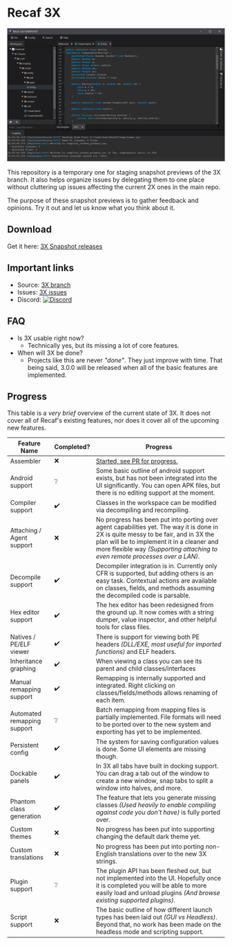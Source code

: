 # Recaf 3X 

![preview](media/preview.png)

This repository is a temporary one for staging snapshot previews of the 3X branch. 
It also helps organize issues by delegating them to one place without cluttering up issues affecting the current 2X ones in the main repo.

The purpose of these snapshot previews is to gather feedback and opinions. Try it out and let us know what you think about it.

## Download

Get it here: [3X Snapshot releases](https://github.com/Col-E/recaf-3x-issues/releases)

## Important links

* Source: [3X branch](https://github.com/Col-E/Recaf/tree/dev3)
* Issues: [3X issues](https://github.com/Col-E/recaf-3x-issues/issues)
* Discord: [![Discord](https://img.shields.io/discord/443258489146572810.svg?label=&logo=discord&logoColor=ffffff&color=7389D8&labelColor=6A7EC2)](https://discord.gg/Bya5HaA)

## FAQ

* Is 3X usable right now?
    * Technically yes, but its missing a lot of core features. 
* When will 3X be done?
    * Projects like this are never _"done"_. They just improve with time. That being said, 3.0.0 will be released when all of the basic features are implemented. 

## Progress

This table is a _very brief_ overview of the current state of 3X. It does not cover all of Recaf's existing features, nor does it cover all of the upcoming new features. 

| Feature Name                | Completed?         | Progress                                                     |
| --------------------------- | ------------------ | ------------------------------------------------------------ |
| Assembler                   | :x:                | [Started, see PR for progress.](https://github.com/Col-E/Recaf/pull/414)            |
| Android support             | :grey_question:    | Some basic outline of android support exists, but has not been integrated into the UI significantly. You can open APK files, but there is no editing support at the moment. |
| Compiler support            | :heavy_check_mark: | Classes in the workspace can be modified via decompiling and recompiling. |
| Attaching / Agent support   | :x:                | No progress has been put into porting over agent capabilities yet. The way it is done in 2X is quite messy to be fair, and in 3X the plan will be to implement it in a cleaner and more flexible way _(Supporting attaching to even remote processes over a LAN)_. |
| Decompile support           | :heavy_check_mark: | Decompiler integration is in. Currently only CFR is supported, but adding others is an easy task. Contextual actions are available on classes, fields, and methods assuming the decompiled code is parsable. |
| Hex editor support          | :heavy_check_mark: | The hex editor has been redesigned from the ground up. It now comes with a string dumper, value inspector, and other helpful tools for class files. |
| Natives / PE/ELF viewer     | :heavy_check_mark: | There is support for viewing both PE headers _(DLL/EXE, most useful for imported functions)_ and ELF headers. |
| Inheritance graphing        | :heavy_check_mark: | When viewing a class you can see its parent and child classes/interfaces |
| Manual remapping support    | :heavy_check_mark: | Remapping is internally supported and integrated. Right clicking on classes/fields/methods allows renaming of each item. |
| Automated remapping support | :grey_question:                | Batch remapping from mapping files is partially implemented. File formats will need to be ported over to the new system and exporting has yet to be implemented. |
| Persistent config           | :heavy_check_mark: | The system for saving configuration values is done. Some UI elements are missing though. |
| Dockable panels             | :heavy_check_mark: | In 3X all tabs have built in docking support. You can drag a tab out of the window to create a new window, snap tabs to split a window into halves, and more. |
| Phantom class generation    | :heavy_check_mark: | The feature that lets you generate missing classes _(Used heavily to enable compiling against code you don't have)_ is fully ported over. |
| Custom themes               | :x:                | No progress has been put into supporting changing the default dark theme yet. |
| Custom translations         | :x:                | No progress has been put into porting non-English translations over to the new 3X strings. |
| Plugin support              | :grey_question:    | The plugin API has been fleshed out, but not implemented into the UI. Hopefully once it is completed you will be able to more easily load and unload plugins _(And browse existing supported plugins)_. |
| Script support              | :x:                | The basic outline of how different launch types has been laid out _(GUI vs Headless)_. Beyond that, no work has been made on the headless mode and scripting support. |
